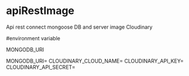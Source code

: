 # apiRestImage
Api rest connect mongoose DB and server image Cloudinary

#environment variable

MONGODB_URI

MONGODB_URI=
CLOUDINARY_CLOUD_NAME=
CLOUDINARY_API_KEY=
CLOUDINARY_API_SECRET=


